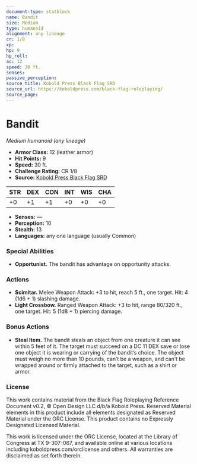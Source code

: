 ```yaml
---
document-type: statblock
name: Bandit
size: Medium
type: humanoid
alignment: any lineage
cr: 1/8
xp: 
hp: 9
hp_roll: 
ac: 12
speed: 30 ft.
senses: 
passive_perception: 
source_title: Kobold Press Black Flag SRD
source_url: https://koboldpress.com/black-flag-roleplaying/
source_page: 
---
```


# Bandit

*Medium humanoid (any lineage)*

- **Armor Class:** 12 (leather armor)
- **Hit Points:** 9
- **Speed:** 30 ft.
- **Challenge Rating:** CR 1/8
- **Source:** [Kobold Press Black Flag SRD](https://koboldpress.com/black-flag-roleplaying/)

| STR | DEX | CON | INT | WIS | CHA |
| --- | --- | --- | --- | --- | --- |
| +0 | +1 | +1 | +0 | +0 | +0 |

- **Senses:** —
- **Perception:** 10
- **Stealth:** 13
- **Languages:** any one language (usually Common)

### Special Abilities

- **Opportunist.** The bandit has advantage on opportunity attacks.

### Actions

- **Scimitar.** Melee Weapon Attack: +3 to hit, reach 5 ft., one target. Hit: 4 (1d6 + 1) slashing damage.
- **Light Crossbow.** Ranged Weapon Attack: +3 to hit, range 80/320 ft., one target. Hit: 5 (1d8 + 1) piercing damage.

### Bonus Actions

- **Steal Item.** The bandit steals an object from one creature it can see within 5 feet of it. The target must succeed on a DC 11 DEX save or lose one object it is wearing or carrying of the bandit’s choice. The object must weigh no more than 10 pounds, can’t be a weapon, and can’t be wrapped around or firmly attached to the target, such as a shirt or armor.

### License

This work contains material from the Black Flag Roleplaying Reference Document v0.2, © Open Design LLC d/b/a Kobold Press. Reserved Material elements in this product include all elements designated as Reserved Material under the ORC License. This product contains no Expressly Designated Licensed Material.

This work is licensed under the ORC License, located at the Library of Congress at TX 9-307-067, and available online at various locations including koboldpress.com/orclicense and others. All warranties are disclaimed as set forth therein.
